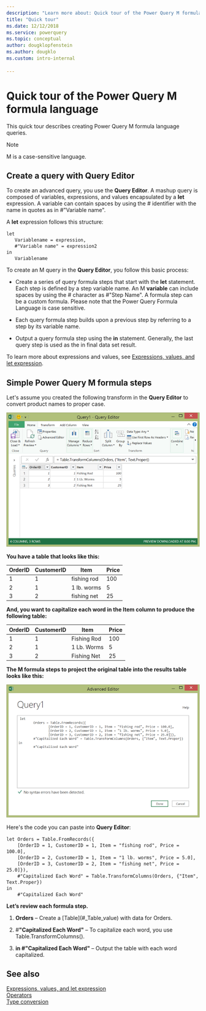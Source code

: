 ```yaml
---
description: "Learn more about: Quick tour of the Power Query M formula language"
title: "Quick tour"
ms.date: 12/12/2018
ms.service: powerquery
ms.topic: conceptual
author: dougklopfenstein
ms.author: dougklo
ms.custom: intro-internal

---
```

# Quick tour of the Power Query M formula language

This quick tour describes creating Power Query M formula language queries.  
  
> [!NOTE]  
> M is a case-sensitive language.  
  
## Create a query with Query Editor  

To create an advanced query, you use the **Query Editor**. A mashup query is composed of variables, expressions, and values encapsulated by a **let** expression. A variable can contain spaces by using the # identifier with the name in quotes as in #"Variable name".  
  
A **let** expression follows this structure:  
  
```powerquery-m
let  
   Variablename = expression,  
   #"Variable name" = expression2  
in   
   Variablename  
```  

To create an M query in the **Query Editor**, you follow this basic process:  
  
-   Create a series of query formula steps that start with the **let** statement. Each step is defined by a step variable name. An M **variable** can include spaces by using the # character as #"Step Name". A formula step can be a custom formula. Please note that the Power Query Formula Language is case sensitive.  
  
-   Each query formula step builds upon a previous step by referring to a step by its variable name.  
  
-   Output a query formula step using the **in** statement. Generally, the last query step is used as the in final data set result.  
  
  
To learn more about expressions and values, see [Expressions, values, and let expression](expressions-values-and-let-expression.md).  
  
## Simple Power Query M formula steps  

Let's assume you created the following transform in the **Query Editor** to convert product names to proper case.  
  
![Intro to M Step 1](media/mstep1.png "Intro to M Step 1")  
  
**You have a table that looks like this:**  
  
|OrderID|CustomerID|Item|Price|  
|-----------|--------------|--------|---------|  
|1|1|fishing rod|100|  
|2|1|1 lb. worms|5|  
|3|2|fishing net|25|  
  
**And, you want to capitalize each word in the Item column to produce the following table:**  
  
|OrderID|CustomerID|Item|Price|  
|-----------|--------------|--------|---------|  
|1|1|Fishing Rod|100|  
|2|1|1 Lb. Worms|5|  
|3|2|Fishing Net|25|  
  
**The M formula steps to project the original table into the results table looks like this:**  
  
![Advanced Editor](media/madvancededitor.png "Advanced Editor")  
  
Here's the code you can paste into **Query Editor**:  
  
```powerquery-m
let Orders = Table.FromRecords({  
    [OrderID = 1, CustomerID = 1, Item = "fishing rod", Price = 100.0],  
    [OrderID = 2, CustomerID = 1, Item = "1 lb. worms", Price = 5.0],  
    [OrderID = 3, CustomerID = 2, Item = "fishing net", Price = 25.0]}),  
    #"Capitalized Each Word" = Table.TransformColumns(Orders, {"Item", Text.Proper})  
in  
    #"Capitalized Each Word"  
```  

**Let’s review each formula step.**  
  
1.  **Orders** – Create a \[Table](#_Table_value) with data for Orders.  
  
2.  \#**"Capitalized Each Word"** – To capitalize each word, you use Table.TransformColumns().  
  
3.  **in #"Capitalized Each Word"** – Output the table with each word capitalized.  
  
## See also  

[Expressions, values, and let expression](expressions-values-and-let-expression.md)  
[Operators](operators.md)  
[Type conversion](type-conversion.md)  
  
